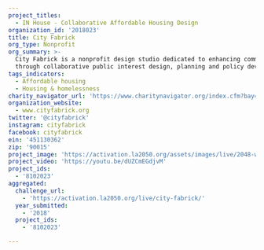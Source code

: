 ```yaml
---
project_titles:
  - IN House - Collaborative Affordable Housing Design
organization_id: '2018023'
title: City Fabrick
org_type: Nonprofit
org_summary: >-
  City Fabrick is a nonprofit design studio dedicated to enhancing communities
  through collaborative public interest design, planning and policy development.
tags_indicators:
  - Affordable housing
  - Housing & homelessness
charity_navigator_url: 'https://www.charitynavigator.org/index.cfm?bay=search.profile&ein=451130362'
organization_website:
  - www.cityfabrick.org
twitter: '@cityfabrick'
instagram: cityfabrick
facebook: cityfabrick
ein: '451130362'
zip: '90015'
project_image: 'https://activation.la2050.org/assets/images/live/2048-wide/city-fabrick.jpg'
project_video: 'https://youtu.be/dUZCmEGdjvM'
project_ids:
  - '8102023'
aggregated:
  challenge_url:
    - 'https://activation.la2050.org/live/city-fabrick/'
  year_submitted:
    - '2018'
  project_ids:
    - '8102023'

---
```

